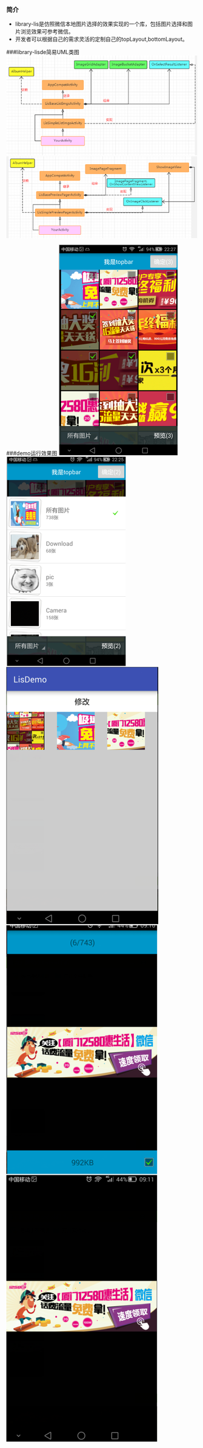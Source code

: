 ### 简介
*  library-lis是仿照微信本地图片选择的效果实现的一个库，包括图片选择和图片浏览效果可参考微信。
*  开发者可以根据自己的需求灵活的定制自己的topLayout,bottomLayout。

###library-lisde简易UML类图
![图片1](https://github.com/cocolove2/LISDemo/blob/master/app/screenshot/pic1.png)
![图片2](https://github.com/cocolove2/LISDemo/blob/master/app/screenshot/pic2.png)

###demo运行效果图
![图片3](https://github.com/cocolove2/LISDemo/blob/master/app/screenshot/pic3.png)
![图片4](https://github.com/cocolove2/LISDemo/blob/master/app/screenshot/pic4.png)
![图片5](https://github.com/cocolove2/LISDemo/blob/master/app/screenshot/pic5.png)
![图片6](https://github.com/cocolove2/LISDemo/blob/master/app/screenshot/pic6.png)
![图片7](https://github.com/cocolove2/LISDemo/blob/master/app/screenshot/pic7.png)
